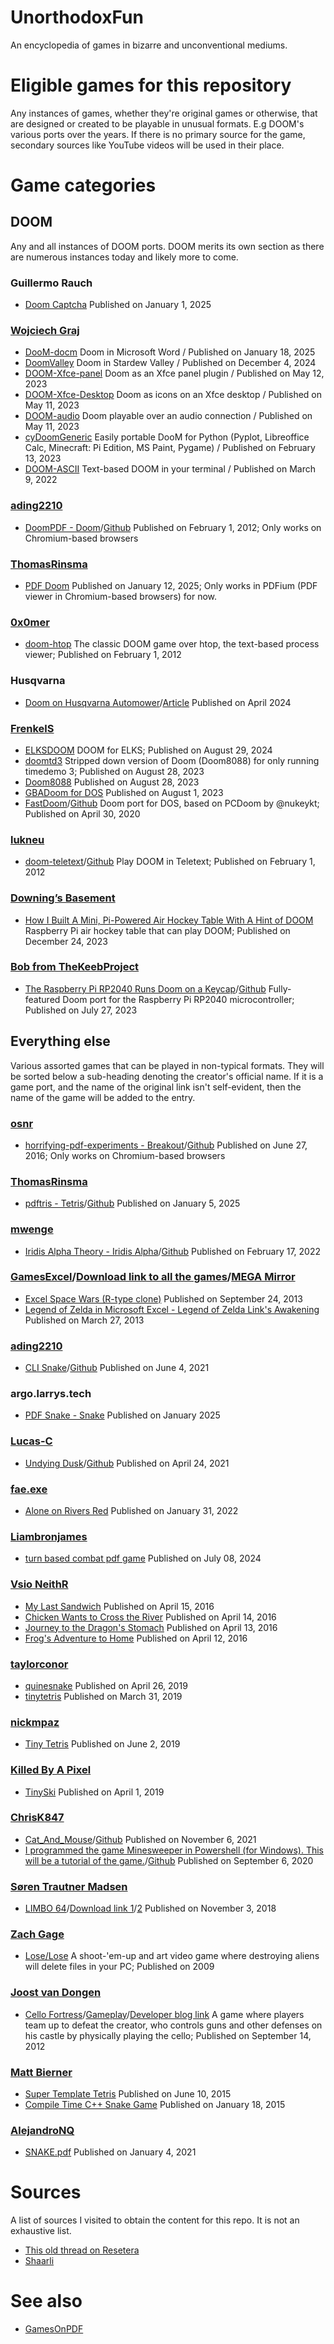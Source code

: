 # UnorthodoxFun
An encyclopedia of games in bizarre and unconventional mediums.
# Eligible games for this repository
Any instances of games, whether they're original games or otherwise, that are designed or created to be playable in unusual formats. E.g DOOM's various ports over the years. If there is no primary source for the game, secondary sources like YouTube videos will be used in their place.
# Game categories
## DOOM
Any and all instances of DOOM ports. DOOM merits its own section as there are numerous instances today and likely more to come.
### Guillermo Rauch
- [Doom Captcha](https://doom-captcha.vercel.app/) Published on January 1, 2025
### [Wojciech Graj](https://w-graj.net/)
- [DooM-docm](https://github.com/wojciech-graj/doom-docm) Doom in Microsoft Word / Published on January 18, 2025
- [DoomValley](https://github.com/wojciech-graj/DoomValley) Doom in Stardew Valley / Published on December 4, 2024
- [DOOM-Xfce-panel](https://github.com/wojciech-graj/doom-xfce-panel) Doom as an Xfce panel plugin / Published on May 12, 2023
- [DOOM-Xfce-Desktop](https://github.com/wojciech-graj/doom-xfce-desktop) Doom as icons on an Xfce desktop / Published on May 11, 2023
- [DOOM-audio](https://github.com/wojciech-graj/doom-audio) Doom playable over an audio connection / Published on May 11, 2023
- [cyDoomGeneric](https://github.com/wojciech-graj/cydoomgeneric) Easily portable DooM for Python (Pyplot, Libreoffice Calc, Minecraft: Pi Edition, MS Paint, Pygame) / Published on February 13, 2023
- [DOOM-ASCII](https://github.com/wojciech-graj/doom-ascii) Text-based DOOM in your terminal / Published on March 9, 2022
### [ading2210](https://github.com/ading2210)
- [DoomPDF - Doom](https://doompdf.pages.dev/doom.pdf)/[Github](https://github.com/ading2210/doompdf) Published on February 1, 2012; Only works on Chromium-based browsers

### [ThomasRinsma](https://github.com/ThomasRinsma)
- [PDF Doom](https://github.com/ThomasRinsma/pdfdoom) Published on January 12, 2025; Only works in PDFium (PDF viewer in Chromium-based browsers) for now.

### [0x0mer](https://github.com/0x0mer)
- [doom-htop](https://github.com/0x0mer/doom-htop) The classic DOOM game over htop, the text-based process viewer; Published on February 1, 2012
### Husqvarna
- [Doom on Husqvarna Automower](https://www.youtube.com/watch?v=lp3X4IL4_UA)/[Article](https://www.tomshardware.com/video-games/doom-comes-to-lawnmowers) Published on April 2024

### [FrenkelS](https://github.com/FrenkelS)
- [ELKSDOOM](https://github.com/FrenkelS/elksdoom) DOOM for ELKS; Published on August 29, 2024
- [doomtd3](https://github.com/FrenkelS/doomtd3)  Stripped down version of Doom (Doom8088) for only running timedemo 3; Published on August 28, 2023
- [Doom8088](https://github.com/FrenkelS/Doom8088) Published on August 28, 2023
- [GBADoom for DOS](https://github.com/FrenkelS/GBADoomForDOS) Published on August 1, 2023
- [FastDoom](https://www.youtube.com/watch?v=qizwu6dozvc)/[Github](https://github.com/FrenkelS/FastDoom) Doom port for DOS, based on PCDoom by @nukeykt; Published on April 30, 2020
### [lukneu](https://github.com/lukneu)
- [doom-teletext](https://www.youtube.com/watch?v=rIgQV4ClmQ0)/[Github](https://github.com/lukneu/doom-teletext) Play DOOM in Teletext; Published on February 1, 2012

### [Downing’s Basement](https://downingsbasement.com/)
- [How I Built A Mini, Pi-Powered Air Hockey Table With A Hint of DOOM](https://www.youtube.com/watch?v=q2_lNJKP2l0) Raspberry Pi air hockey table that can play DOOM; Published on December 24, 2023
### [Bob from TheKeebProject](https://github.com/rsheldiii)
- [The Raspberry Pi RP2040 Runs Doom on a Keycap](https://www.instagram.com/reel/CvLQPHjxgvm/)/[Github](https://github.com/rsheldiii/rp2040-doom-LCD) Fully-featured Doom port for the Raspberry Pi RP2040 microcontroller; Published on July 27, 2023
## Everything else
Various assorted games that can be played in non-typical formats. They will be sorted below a sub-heading denoting the creator's official name. If it is a game port, and the name of the original link isn't self-evident, then the name of the game will be added to the entry.
### [osnr](https://github.com/osnr)
- [horrifying-pdf-experiments - Breakout](https://cdn.jsdelivr.net/gh/osnr/horrifying-pdf-experiments@master/breakout.pdf)/[Github](https://github.com/osnr/horrifying-pdf-experiments) Published on June 27, 2016; Only works on Chromium-based browsers

### [ThomasRinsma](https://github.com/ThomasRinsma)
- [pdftris - Tetris](https://th0mas.nl/2025/01/12/tetris-in-a-pdf/)/[Github](https://github.com/ThomasRinsma/pdftris) Published on January 5, 2025

### [mwenge](https://github.com/mwenge)
- [Iridis Alpha Theory - Iridis Alpha](https://iridisalpha.com/)/[Github](https://github.com/mwenge/iatheory/releases/tag/0.1) Published on February 17, 2022

### [GamesExcel](https://www.youtube.com/@GamesExcel)/[Download link to all the games](https://www.4shared.com/folder/NS-0aPDf/_online.html)/[MEGA Mirror](https://www.4shared.com/folder/NS-0aPDf/_online.html)
- [Excel Space Wars (R-type clone)](https://www.youtube.com/watch?v=gUu6rDMWTHQ) Published on September 24, 2013
- [Legend of Zelda in Microsoft Excel - Legend of Zelda Link's Awakening](https://www.youtube.com/watch?v=GzC2K-kn31o) Published on March 27, 2013

### [ading2210](https://github.com/ading2210)
- [CLI Snake](https://replit.com/@UniqueOstrich18/CLI-Snake)/[Github](https://github.com/ading2210/snake-cli) Published on June 4, 2021

### argo.larrys.tech
- [PDF Snake - Snake](https://argo.larrys.tech/snake_resume.pdf) Published on January 2025

### [Lucas-C](https://lucas-c.itch.io/)
- [Undying Dusk](https://lucas-c.itch.io/undying-dusk)/[Github](https://github.com/Lucas-C/undying-dusk) Published on April 24, 2021

### [fae.exe](https://faeexe.itch.io/)
- [Alone on Rivers Red](https://faeexe.itch.io/alone-on-rivers-red) Published on January 31, 2022

### [Liambronjames](https://liambronjames.itch.io/)
- [turn based combat pdf game](https://liambronjames.itch.io/turn-based-combat-pdf-game) Published on July 08, 2024

### [Vsio NeithR](https://vsioneithr.itch.io/)
- [My Last Sandwich](https://vsioneithr.itch.io/my-last-sandwich) Published on April 15, 2016
- [Chicken Wants to Cross the River](https://vsioneithr.itch.io/chicken-wants-to-cross-the-river) Published on April 14, 2016
- [Journey to the Dragon's Stomach](https://vsioneithr.itch.io/journey-to-the-dragons-stomach) Published on April 13, 2016
- [Frog's Adventure to Home](https://vsioneithr.itch.io/frogs-adventure-to-home) Published on April 12, 2016

### [taylorconor](https://github.com/taylorconor)
- [quinesnake](https://github.com/taylorconor/quinesnake) Published on April 26, 2019
- [tinytetris](https://github.com/taylorconor/tinytetris) Published on March 31, 2019

### [nickmpaz](https://github.com/nickmpaz)
- [Tiny Tetris](https://github.com/nickmpaz/tiny-tetris) Published on June 2, 2019

### [Killed By A Pixel](https://frankforce.com/)
- [TinySki](https://github.com/KilledByAPixel/TinySki) Published on April 1, 2019

### [ChrisK847](https://github.com/ChrisK847)
- [Cat_And_Mouse](https://www.youtube.com/watch?v=sv3atGfTRRU)/[Github](https://github.com/ChrisK847/Cat_and_Mouse) Published on November 6, 2021
- [I programmed the game Minesweeper in Powershell (for Windows). This will be a tutorial of the game.](https://www.youtube.com/watch?v=KAs0VBypUWw)/[Github](https://github.com/ChrisK847/Minesweeper) Published on September 6, 2020

### [Søren Trautner Madsen](https://www.youtube.com/@STrautner)
- [LIMBO 64](https://www.youtube.com/watch?v=hsUUn6mV6qQ)/[Download link 1](https://www.protovision.games/games/limbo.php?language=en)/[2](https://csdb.dk/release/index.php?id=170889) Published on November 3, 2018

### [Zach Gage](http://www.stfj.net/) 
- [Lose/Lose](http://www.stfj.net/art/2009/loselose/) A shoot-'em-up and art video game where destroying aliens will delete files in your PC; Published on 2009

### [Joost van Dongen](https://joostdevblog.blogspot.com/)
- [Cello Fortress](https://www.youtube.com/watch?v=J3AfvTTgiVQ)/[Gameplay](https://www.youtube.com/watch?v=J3AfvTTgiVQ)/[Developer blog link](https://joostdevblog.blogspot.com/search/label/Cello%20Fortress) A game where players team up to defeat the creator, who controls guns and other defenses on his castle by physically playing the cello; Published on September 14, 2012

### [Matt Bierner](https://github.com/mattbierner)
- [Super Template Tetris](https://github.com/mattbierner/Super-Template-Tetris) Published on June 10, 2015
- [Compile Time C++ Snake Game](https://github.com/mattbierner/STT-C-Compile-Time-Snake) Published on January 18, 2015

### [AlejandroNQ](https://github.com/AlejandroNQ)
- [SNAKE.pdf](https://github.com/AlejandroNQ/SNAKE.pdf) Published on January 4, 2021

# Sources
A list of sources I visited to obtain the content for this repo. It is not an exhaustive list.
- [This old thread on Resetera](https://www.resetera.com/threads/unconventional-unique-gaming-creations.22155/)
- [Shaarli](https://chezsoi.org/shaarli/)
# See also
- [GamesOnPDF](https://github.com/rarelygoeshere/GamesOnPDF)
